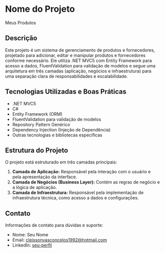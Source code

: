 # Nome do Projeto
Meus Produtos

## Descrição
Este projeto é um sistema de gerenciamento de produtos e fornecedores, projetado para adicionar, editar e manipular produtos e fornecedores conforme necessário. Ele utiliza .NET MVC5 com Entity Framework para acesso a dados, FluentValidation para validação de modelos e segue uma arquitetura em três camadas (aplicação, negócios e infraestrutura) para uma separação clara de responsabilidades e escalabilidade.

## Tecnologias Utilizadas e Boas Práticas

- .NET MVC5
- C#
- Entity Framework (ORM)
- FluentValidation para validação de modelos
- Repository Pattern Genérico
- Dependency Injection (Injeção de Dependência)
- Outras tecnologias e bibliotecas específicas

## Estrutura do Projeto

O projeto está estruturado em três camadas principais:

1. **Camada de Aplicação:** Responsável pela interação com o usuário e pela apresentação da interface.
2. **Camada de Negócios (Business Layer):** Contém as regras de negócio e a lógica de aplicação.
3. **Camada de Infraestrutura:** Responsável pela implementação de infraestrutura técnica, como acesso a dados e configurações.

## Contato
Informações de contato para dúvidas e suporte:
- Nome: Seu Nome
- Email: cleissonvasconcelos1992@hotmail.com
- LinkedIn: [seu-perfil](https://www.linkedin.com/in/cleisson-vasconcelos/)
